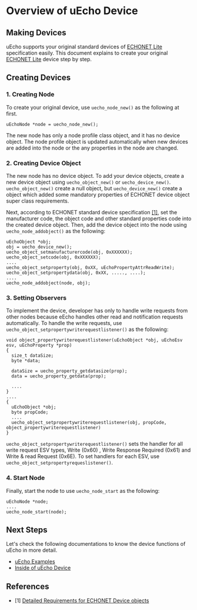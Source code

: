 # Overview of uEcho Device

## Making Devices

uEcho supports your original standard devices of [ECHONET Lite][enet] specification easily. This document explains to create your original  [ECHONET Lite][enet] device step by step.

## Creating Devices

### 1. Creating Node

To create your original device, use `uecho_node_new()` as the following at first.

```
uEchoNode *node = uecho_node_new();
```

The new node has only a node profile class object, and it has no device object. The node profile object is updated automatically when new devices are added into the node or the any properties in the node are changed.

### 2. Creating Device Object

The new node has no device object. To add your device objects, create a new device object using `uecho_object_new()` or `uecho_device_new()`. `uecho_object_new()` create a null object, but `uecho_device_new()` create a object which added some mandatory properties of ECHONET device object super class requirements.


Next, according to ECHONET standard device specification [\[1\]][enet-spec], set the manufacturer code, the object code and other standard properties code into the created device object. Then, add the device object into the node using `uecho_node_addobject()` as the following:

```
uEchoObject *obj;
obj = uecho_device_new();
uecho_object_setmanufacturercode(obj, 0xXXXXXX);
uecho_object_setcode(obj, 0xXXXXXX);
....
uecho_object_setproperty(obj, 0xXX, uEchoPropertyAttrReadWrite);
uecho_object_setpropertydata(obj, 0xXX, ....., ....);
....
uecho_node_addobject(node, obj);
```

### 3. Setting Observers

To implement the device, developer has only to handle write requests from other nodes because eEcho handles other read and notification requests automatically. To handle the write requests, use `uecho_object_setpropertywriterequestlistener()` as the following:

```
void object_propertywriterequestlistener(uEchoObject *obj, uEchoEsv esv, uEchoProperty *prop)
{
  size_t dataSize;
  byte *data;

  dataSize = uecho_property_getdatasize(prop);
  data = uecho_property_getdata(prop);

  ....
}
....
{
  uEchoObject *obj;
  byte propCode;
  ....
  uecho_object_setpropertywriterequestlistener(obj, propCode, object_propertywriterequestlistener)  
}
```

`uecho_object_setpropertywriterequestlistener()` sets the handler for all write request ESV types, Write (0x60) , Write Response Required (0x61) and Write & read Request (0x6E). To set handlers for each ESV, use `uecho_object_setpropertyrequeslistener()`.

### 4. Start Node

Finally, start the node to use `uecho_node_start` as the following:

```
uEchoNode *node;
....
uecho_node_start(node);
```

## Next Steps

Let's check the following documentations to know the device functions of uEcho in more detail.

- [uEcho Examples](./uecho_examples.md)
- [Inside of uEcho Device](./uecho_device_inside.md)

## References

- \[1\] [Detailed Requirements for ECHONET Device objects][enet-spec]

[enet]:http://echonet.jp/english/
[enet-spec]:http://www.echonet.gr.jp/english/spec/index.htm
